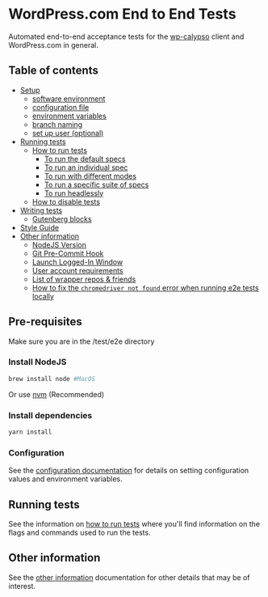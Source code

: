 # WordPress.com End to End Tests

Automated end-to-end acceptance tests for the [wp-calypso](https://github.com/Automattic/wp-calypso) client and WordPress.com in general.

## Table of contents

- [Setup](docs/setup.md)
  - [software environment](https://github.com/worldomonation/wp-calypso/blob/update/e2e-documentation/test/e2e/docs/setup.md#software-environment)
  - [configuration file](https://github.com/worldomonation/wp-calypso/blob/update/e2e-documentation/test/e2e/docs/setup.md#configuration)
  - [environment variables](https://github.com/worldomonation/wp-calypso/blob/update/e2e-documentation/test/e2e/docs/setup.md#environment-variables)
  - [branch naming](https://github.com/worldomonation/wp-calypso/blob/update/e2e-documentation/test/e2e/docs/setup.md#naming-branches)
  - [set up user (optional)]()
- [Running tests](#running-tests)
  - [How to run tests](docs/running-tests.md)
    - [To run the default specs](docs/running-tests.md#to-run-the-default-specs-in-parallel-in-default-browser-sizes---mobile-and-desktop)
    - [To run an individual spec](docs/running-tests.md#to-run-an-individual-spec)
    - [To run with different modes](docs/running-tests.md#to-run-with-different-modes)
    - [To run a specific suite of specs](docs/running-tests.md#to-run-a-specific-suite-of-specs)
    - [To run headlessly](docs/running-tests.md#to-run-headlessly)
  - [How to disable tests](docs/disabling-tests.md)
- [Writing tests](#)
  - [Gutenberg blocks](docs/gutenberg.md)
- [Style Guide](docs/style-guide.md)
- [Other information](#other-information)
  - [NodeJS Version](docs/miscellaneous.md#nodejs-version)
  - [Git Pre-Commit Hook](docs/miscellaneous.md#git-pre-commit-hook)
  - [Launch Logged-In Window](docs/miscellaneous.md#launch-logged-in-window)
  - [User account requirements](docs/miscellaneous.md#user-account-requirements)
  - [List of wrapper repos & friends](docs/miscellaneous.md#list-of-wrapper-repos--friends)
  - [How to fix the `chromedriver not found` error when running e2e tests locally](docs/miscellaneous.md#how-to-fix-the-chromedriver-not-found-error-when-running-e2e-tests-locally)


## Pre-requisites

Make sure you are in the /test/e2e directory

### Install NodeJS

```bash
brew install node #MacOS
```

Or use [nvm](https://github.com/creationix/nvm) (Recommended)

### Install dependencies

```bash
yarn install
```

### Configuration

See the [configuration documentation](docs/config.md) for details on setting configuration values and environment variables.

## Running tests

See the information on [how to run tests](docs/running-tests.md) where you'll find information on the flags and commands used to run the tests.

## Other information

See the [other information](docs/miscellaneous.md) documentation for other details that may be of interest.
